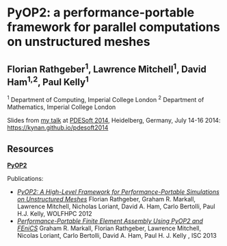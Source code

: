 # PyOP2: a performance-portable framework for parallel computations on unstructured meshes

## **Florian Rathgeber**<sup>1</sup>, Lawrence Mitchell<sup>1</sup>, David Ham<sup>1,2</sup>, Paul Kelly<sup>1</sup>

<sup>1</sup> Department of Computing, Imperial College London
<sup>2</sup> Department of Mathematics, Imperial College London

Slides from [my talk](http://pdesoft.uni-hd.de/program.html)
at [PDESoft 2014](http://pdesoft.uni-hd.de), Heidelberg, Germany,
July 14-16 2014: https://kynan.github.io/pdesoft2014

## Resources

**[PyOP2](https://github.com/OP2/PyOP2)**

Publications:

* *[PyOP2: A High-Level Framework for Performance-Portable Simulations on Unstructured Meshes](https://dx.doi.org/10.1109/SC.Companion.2012.134)*
    Florian Rathgeber, Graham R. Markall, Lawrence Mitchell, Nicholas Loriant, David A. Ham, Carlo Bertolli, Paul H.J. Kelly,
    WOLFHPC 2012
* *[Performance-Portable Finite Element Assembly Using PyOP2 and FEniCS](https://link.springer.com/chapter/10.1007/978-3-642-38750-0_21)*
    Graham R. Markall, Florian Rathgeber, Lawrence Mitchell, Nicolas Loriant, Carlo Bertolli, David A. Ham, Paul H. J. Kelly ,
    ISC 2013
